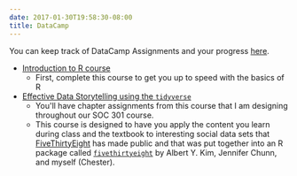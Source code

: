 ```yaml
---
date: 2017-01-30T19:58:30-08:00
title: DataCamp
---
```


You can keep track of DataCamp Assignments and your progress [here](https://www.datacamp.com/groups/soc-301-spring-2017/assignments).

- [Introduction to R course](https://www.datacamp.com/groups/soc-301-spring-2017/assignments/2772)
  - First, complete this course to get you up to speed with the basics of R
- [Effective Data Storytelling using the `tidyverse`](https://www.datacamp.com/groups/soc-301-spring-2017/assignments/2772)
  - You'll have chapter assignments from this course that I am designing throughout our SOC 301 course.
  - This course is designed to have you apply the content you learn during class and the textbook to interesting social data sets that [FiveThirtyEight](http://fivethirtyeight.com) has made public and that was put together into an R package called [`fivethirtyeight`](https://cran.r-project.org/web/packages/fivethirtyeight/vignettes/fivethirtyeight.html) by Albert Y. Kim, Jennifer Chunn, and myself (Chester).
